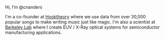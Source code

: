Hi, I’m @cnanders

I'm a co-founder at [Hooktheory](https://www.hooktheory.com) where we use data from over 30,000 popular songs to make writing music just like magic.  I'm also a scientist at [Berkeley Lab](https://www.lbl.gov) where I create EUV / X-Ray optical systems for semiconductor manufacturing applications.

<!---
cnanders/cnanders is a ✨ special ✨ repository because its `README.md` (this file) appears on your GitHub profile.
You can click the Preview link to take a look at your changes.
--->
